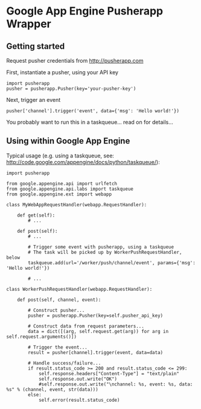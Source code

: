 Google App Engine Pusherapp Wrapper
===================================

Getting started
---------------

Request pusher credentials from <http://pusherapp.com>

First, instantiate a pusher, using your API key

    import pusherapp
    pusher = pusherapp.Pusher(key='your-pusher-key')
    
Next, trigger an event

    pusher['channel'].trigger('event', data={'msg': 'Hello world!'})

You probably want to run this in a taskqueue... read on for details...

Using within Google App Engine
------------------------------

Typical usage (e.g. using a taskqueue, see: <http://code.google.com/appengine/docs/python/taskqueue/>):

    import pusherapp

    from google.appengine.api import urlfetch
    from google.appengine.api.labs import taskqueue
    from google.appengine.ext import webapp

    class MyWebAppRequestHandler(webapp.RequestHandler):
    
        def get(self):
            # ...
    
        def post(self):
            # ...
        
            # Trigger some event with pusherapp, using a taskqueue
            # The task will be picked up by WorkerPushRequestHandler, below
            taskqueue.add(url='/worker/push/channel/event', params={'msg': 'Hello world!'})
        
            # ...
    
    class WorkerPushRequestHandler(webapp.RequestHandler):
    
        def post(self, channel, event):
    
            # Construct pusher...
            pusher = pusherapp.Pusher(key=self.pusher_api_key)
        
            # Construct data from request parameters...
            data = dict([(arg, self.request.get(arg)) for arg in self.request.arguments()])
        
            # Trigger the event...
            result = pusher[channel].trigger(event, data=data)
        
            # Handle success/failure...
            if result.status_code >= 200 and result.status_code <= 299:
                self.response.headers["Content-Type"] = "text/plain"
                self.response.out.write("OK")
                #self.response.out.write("\nchannel: %s, event: %s, data: %s" % (channel, event, str(data)))
            else:
                self.error(result.status_code)
